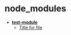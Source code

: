 <!-- this entire file is auto-generated -->

# node_modules

<!-- optional markdown-notes-tree directory description starts here -->

<!-- optional markdown-notes-tree directory description ends here -->

- [**test-module**](test-module)
    - [Title for file](test-module/file.md)
